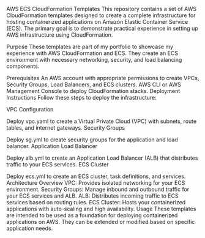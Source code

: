 AWS ECS CloudFormation Templates
This repository contains a set of AWS CloudFormation templates designed to create a complete infrastructure for hosting containerized applications on Amazon Elastic Container Service (ECS). The primary goal is to demonstrate practical experience in setting up AWS infrastructure using CloudFormation.

Purpose
These templates are part of my portfolio to showcase my experience with AWS CloudFormation and ECS. They create an ECS environment with necessary networking, security, and load balancing components.

Prerequisites
An AWS account with appropriate permissions to create VPCs, Security Groups, Load Balancers, and ECS clusters.
AWS CLI or AWS Management Console to deploy CloudFormation stacks.
Deployment Instructions
Follow these steps to deploy the infrastructure:

VPC Configuration

Deploy vpc.yaml to create a Virtual Private Cloud (VPC) with subnets, route tables, and internet gateways.
Security Groups

Deploy sg.yml to create security groups for the application and load balancer.
Application Load Balancer

Deploy alb.yml to create an Application Load Balancer (ALB) that distributes traffic to your ECS services.
ECS Cluster

Deploy ecs.yml to create an ECS cluster, task definitions, and services.
Architecture Overview
VPC: Provides isolated networking for your ECS environment.
Security Groups: Manage inbound and outbound traffic for your ECS services and ALB.
ALB: Distributes incoming traffic to ECS services based on routing rules.
ECS Cluster: Hosts your containerized applications with auto-scaling and high availability.
Usage
These templates are intended to be used as a foundation for deploying containerized applications on AWS. They can be extended or modified based on specific application needs.

